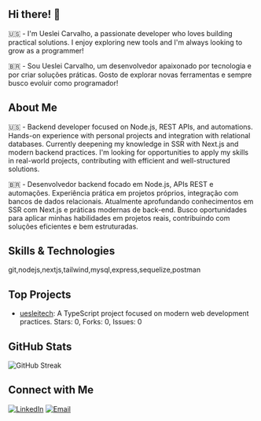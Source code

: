 ## Hi there! 👋

🇺🇸 - I'm Ueslei Carvalho, a passionate developer who loves building practical solutions. I enjoy exploring new tools and I'm always looking to grow as a programmer!

🇧🇷 - Sou Ueslei Carvalho, um desenvolvedor apaixonado por tecnologia e por criar soluções práticas. Gosto de explorar novas ferramentas e sempre busco evoluir como programador!

## About Me

🇺🇸 - Backend developer focused on Node.js, REST APIs, and automations. Hands-on experience with personal projects and integration with relational databases. Currently deepening my knowledge in SSR with Next.js and modern backend practices. I'm looking for opportunities to apply my skills in real-world projects, contributing with efficient and well-structured solutions.

🇧🇷 - Desenvolvedor backend focado em Node.js, APIs REST e automações. Experiência prática em projetos próprios, integração com bancos de dados relacionais. Atualmente aprofundando conhecimentos em SSR com Next.js e práticas modernas de back-end. Busco oportunidades para aplicar minhas habilidades em projetos reais, contribuindo com soluções eficientes e bem estruturadas.

## Skills & Technologies

git,nodejs,nextjs,tailwind,mysql,express,sequelize,postman

## Top Projects

- [uesleitech](https://github.com/uesleisouza33/uesleitech): A TypeScript project focused on modern web development practices. Stars: 0, Forks: 0, Issues: 0

## GitHub Stats

![GitHub Streak](https://github-readme-streak-stats.herokuapp.com/?user=uesleisouza33&theme=radical)


## Connect with Me

[![LinkedIn](https://img.shields.io/badge/-LinkedIn-0A66C2?style=for-the-badge&logo=linkedin&logoColor=white)](https://www.linkedin.com/in/ucarvalhodev/)
[![Email](https://img.shields.io/badge/-Email-EA4335?style=for-the-badge&logo=gmail&logoColor=white)](mailto:ucarvalhof@gmail.com)
